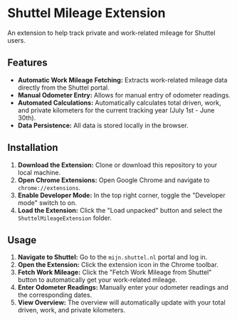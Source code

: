 # Shuttel Mileage Extension

An extension to help track private and work-related mileage for Shuttel users.

## Features

- **Automatic Work Mileage Fetching:** Extracts work-related mileage data directly from the Shuttel portal.
- **Manual Odometer Entry:** Allows for manual entry of odometer readings.
- **Automated Calculations:** Automatically calculates total driven, work, and private kilometers for the current tracking year (July 1st - June 30th).
- **Data Persistence:** All data is stored locally in the browser.

## Installation

1.  **Download the Extension:** Clone or download this repository to your local machine.
2.  **Open Chrome Extensions:** Open Google Chrome and navigate to `chrome://extensions`.
3.  **Enable Developer Mode:** In the top right corner, toggle the "Developer mode" switch to on.
4.  **Load the Extension:** Click the "Load unpacked" button and select the `ShuttelMileageExtension` folder.

## Usage

1.  **Navigate to Shuttel:** Go to the `mijn.shuttel.nl` portal and log in.
2.  **Open the Extension:** Click the extension icon in the Chrome toolbar.
3.  **Fetch Work Mileage:** Click the "Fetch Work Mileage from Shuttel" button to automatically get your work-related mileage.
4.  **Enter Odometer Readings:** Manually enter your odometer readings and the corresponding dates.
5.  **View Overview:** The overview will automatically update with your total driven, work, and private kilometers.
